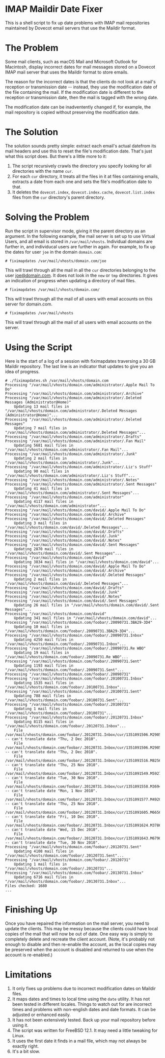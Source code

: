# IMAP Maildir Date Fixer
This is a shell script to fix up date problems with IMAP mail repositories maintained by Dovecot email servers that use the Maildir format.

# The Problem
Some mail clients, such as macOS Mail and Microsoft Outlook for Macintosh, display incorrect dates for mail messages stored on a Dovecot IMAP mail server that uses the Maildir format to store emails.

The reason for the incorrect dates is that the clients do not look at a mail's reception or transmission date -- instead, they use the modification date of the file containing the mail. If the modification date is different to the reception or transmission date, then the mail is tagged with the wrong date.

The modification date can be inadventently changed if, for example, the mail repository is copied without preserving the modification date.

# The Solution
The solution sounds pretty simple: extract each email's actual datefrom its mail headers and use this to reset the file's modification date. That's just what this script does. But there's a little more to it:
1. The script recursively crawls the directory you specify looking for all directories with the name `cur`.
2. For each `cur` directory, it treats all the files in it at files containing emails, extracts a date from each one and sets the file's modification date to that.
3. It deletes the `dovecot.index`, `dovecot.index.cache`, `dovecot.list.index` files from the `cur` directory's parent directory.

# Solving the Problem
Run the script in supervisor mode, giving it the parent directory as an argument. In the following example, the mail server is set up to use Virtual Users, and all email is stored in `/var/mail/vhosts`. Individual domains are further in, and individucal users are further in again. For example, to fix up the dates for user `joe` in the domain `domain.com`:

```
# fiximapdates /var/mail/vhosts/domain.com/joe
```
This will trawl through all the mail in all the `cur` directories belonging to the user joe@domain.com. It does not look in the `new` or `tmp` directories. It gives an indication of progress when updating a directory of mail files.

```
# fiximapdates /var/mail/vhosts/domain.com/
```
This will trawl through all the mail of all users with email accounts on this server for domain.com.
```
# fiximapdates /var/mail/vhosts
```
This will trawl through all the mail of all users with email accounts on the server.
# Using the Script
Here is the start of a log of a session with fiximapdates traversing a 30 GB Maildir repository. The last line is an indicator that updates to give you an idea of progress.
```
# ./fiximapdates.sh /var/mail/vhosts/domain.com
Processing "/var/mail/vhosts/domain.com/administrator/.Apple Mail To Do"
Processing "/var/mail/vhosts/domain.com/administrator/.Archive"
Processing "/var/mail/vhosts/domain.com/administrator/.Deleted Messages (Administrator@Home)"
    Updating 13 mail files in "/var/mail/vhosts/domain.com/administrator/.Deleted Messages (Administrator@Home)"...
Processing "/var/mail/vhosts/domain.com/administrator/.Deleted Messages"
    Updating 7 mail files in "/var/mail/vhosts/domain.com/administrator/.Deleted Messages"...
Processing "/var/mail/vhosts/domain.com/administrator/.Drafts"
Processing "/var/mail/vhosts/domain.com/administrator/.Fan Mail"
    Updating 5681 mail files in "/var/mail/vhosts/domain.com/administrator/.Fan Mail"...
Processing "/var/mail/vhosts/domain.com/administrator/.Junk"
    Updating 2 mail files in "/var/mail/vhosts/domain.com/administrator/.Junk"...
Processing "/var/mail/vhosts/domain.com/administrator/.Liz's Stuff"
    Updating 90 mail files in "/var/mail/vhosts/domain.com/administrator/.Liz's Stuff"...
Processing "/var/mail/vhosts/domain.com/administrator/.Notes"
Processing "/var/mail/vhosts/domain.com/administrator/.Sent Messages"
    Updating 41 mail files in "/var/mail/vhosts/domain.com/administrator/.Sent Messages"...
Processing "/var/mail/vhosts/domain.com/administrator"
    Updating 4117 mail files in "/var/mail/vhosts/domain.com/administrator"...
Processing "/var/mail/vhosts/domain.com/david/.Apple Mail To Do"
Processing "/var/mail/vhosts/domain.com/david/.Archive"
Processing "/var/mail/vhosts/domain.com/david/.Deleted Messages"
    Updating 3 mail files in "/var/mail/vhosts/domain.com/david/.Deleted Messages"...
Processing "/var/mail/vhosts/domain.com/david/.Drafts"
Processing "/var/mail/vhosts/domain.com/david/.Junk"
Processing "/var/mail/vhosts/domain.com/david/.Notes"
Processing "/var/mail/vhosts/domain.com/david/.Sent Messages"
    Updating 2870 mail files in "/var/mail/vhosts/domain.com/david/.Sent Messages"...
Processing "/var/mail/vhosts/domain.com/david"
    Updating 3834 mail files in "/var/mail/vhosts/domain.com/david"...
Processing "/var/mail/vhosts/domain.com/david/.Apple Mail To Do"
Processing "/var/mail/vhosts/domain.com/david/.Archive"
Processing "/var/mail/vhosts/domain.com/david/.Deleted Messages"
    Updating 2 mail files in "/var/mail/vhosts/domain.com/david/.Deleted Messages"...
Processing "/var/mail/vhosts/domain.com/david/.Drafts"
Processing "/var/mail/vhosts/domain.com/david/.Junk"
Processing "/var/mail/vhosts/domain.com/david/.Notes"
Processing "/var/mail/vhosts/domain.com/david/.Sent Messages"
    Updating 26 mail files in "/var/mail/vhosts/domain.com/david/.Sent Messages"...
Processing "/var/mail/vhosts/domain.com/david"
    Updating 341 mail files in "/var/mail/vhosts/domain.com/david"...
Processing "/var/mail/vhosts/domain.com/foobar/.20090731.3BA29-3D4"
    Updating 10 mail files in "/var/mail/vhosts/domain.com/foobar/.20090731.3BA29-3D4"...
Processing "/var/mail/vhosts/domain.com/foobar/.20090731.Inbox"
    Updating 4250 mail files in "/var/mail/vhosts/domain.com/foobar/.20090731.Inbox"...
Processing "/var/mail/vhosts/domain.com/foobar/.20090731.Re WBO"
    Updating 19 mail files in "/var/mail/vhosts/domain.com/foobar/.20090731.Re WBO"...
Processing "/var/mail/vhosts/domain.com/foobar/.20090731.Sent"
    Updating 1193 mail files in "/var/mail/vhosts/domain.com/foobar/.20090731.Sent"...
Processing "/var/mail/vhosts/domain.com/foobar/.20090731"
Processing "/var/mail/vhosts/domain.com/foobar/.20100731.Inbox"
    Updating 1535 mail files in "/var/mail/vhosts/domain.com/foobar/.20100731.Inbox"...
Processing "/var/mail/vhosts/domain.com/foobar/.20100731.Sent"
    Updating 788 mail files in "/var/mail/vhosts/domain.com/foobar/.20100731.Sent"...
Processing "/var/mail/vhosts/domain.com/foobar/.20100731"
    Updating 1 mail files in "/var/mail/vhosts/domain.com/foobar/.20100731"...
Processing "/var/mail/vhosts/domain.com/foobar/.20120731.Inbox"
    Updating 8115 mail files in "/var/mail/vhosts/domain.com/foobar/.20120731.Inbox"...
    File /var/mail/vhosts/domain.com/foobar/.20120731.Inbox/cur/1351091506.M290526P89101.alix.domain.com,S=135487:2,Sab -- can't translate date "Thu, 2 Dec 2010".
    File /var/mail/vhosts/domain.com/foobar/.20120731.Inbox/cur/1351091506.M290527P89101.alix.domain.com,S=135314:2,Sab -- can't translate date "Thu, 2 Dec 2010".
    File /var/mail/vhosts/domain.com/foobar/.20120731.Inbox/cur/1351091516.M825619P89101.alix.domain.com,S=134792:2,S -- can't translate date "Thu, 25 Nov 2010".
    File /var/mail/vhosts/domain.com/foobar/.20120731.Inbox/cur/1351091549.M592740P89101.alix.domain.com,S=2948740:2,Sab -- can't translate date "Tue, 30 Nov 2010".
    File /var/mail/vhosts/domain.com/foobar/.20120731.Inbox/cur/1351091558.M369413P89101.alix.domain.com,S=137645:2,Sab -- can't translate date "Mon, 1 Nov 2010".
    File /var/mail/vhosts/domain.com/foobar/.20120731.Inbox/cur/1351091577.M492010P89101.alix.domain.com,S=134729:2,S -- can't translate date "Thu, 25 Nov 2010".
    File /var/mail/vhosts/domain.com/foobar/.20120731.Inbox/cur/1351091605.M665664P89101.alix.domain.com,S=134458:2,Sab -- can't translate date "Fri, 10 Dec 2010".
    File /var/mail/vhosts/domain.com/foobar/.20120731.Inbox/cur/1351091624.M378649P89101.alix.domain.com,S=134391:2,S -- can't translate date "Wed, 15 Dec 2010".
    File /var/mail/vhosts/domain.com/foobar/.20120731.Inbox/cur/1351091643.M679049P89101.alix.domain.com,S=279547:2,Sab -- can't translate date "Tue, 30 Nov 2010".
Processing "/var/mail/vhosts/domain.com/foobar/.20120731.Sent"
    Updating 4108 mail files in "/var/mail/vhosts/domain.com/foobar/.20120731.Sent"...
Processing "/var/mail/vhosts/domain.com/foobar/.20120731"
    Updating 1 mail files in "/var/mail/vhosts/domain.com/foobar/.20120731"...
Processing "/var/mail/vhosts/domain.com/foobar/.20130731.Inbox"
    Updating 6716 mail files in "/var/mail/vhosts/domain.com/foobar/.20130731.Inbox"...
Files checked: 1680
...
```

# Finishing Up
Once you have repaired the information on the mail server, you need to update the clients. This may be messy because the clients could have local copies of the mail that will now be out of date. One easy way is simply to completely delete and recreate the client account. (Note, it's probably not enough to disable and then re-enable the account, as the local copies may be preserved when the account is disabled and returned to use when the account is re-enabled.)

# Limitations
1. It only fixes up problems due to incorrect modification dates on Maildir files.
2. It maps dates and times to local time using the `date` utility. It has not been tested in different locales. Things to watch out for are incorrect times and problems with non-english dates and date formats. It can be adjusted or enhanced easily. 
2. It has not been extensively tested. Back up your mail repository before using it.
3. The script was written for FreeBSD 12.1. It may need a little tweaking for Linux.
4. It uses the first date it finds in a mail file, which may not always be exactly right.
4. It's a bit slow.
